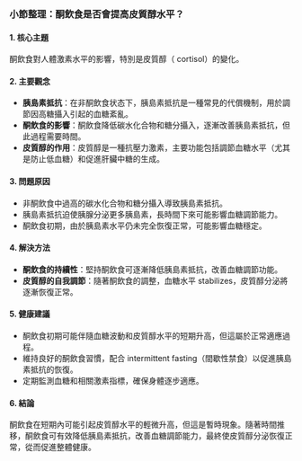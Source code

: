 ### 小節整理：酮飲食是否會提高皮質醇水平？

#### 1. 核心主題
酮飲食對人體激素水平的影響，特別是皮質醇（ cortisol）的變化。

#### 2. 主要觀念
- **胰島素抵抗**：在非酮飲食状态下，胰島素抵抗是一種常見的代償機制，用於調節因高糖攝入引起的血糖紊亂。
- **酮飲食的影響**：酮飲食降低碳水化合物和糖分攝入，逐漸改善胰島素抵抗，但此過程需要時間。
- **皮質醇的作用**：皮質醇是一種抗壓力激素，主要功能包括調節血糖水平（尤其是防止低血糖）和促進肝臟中糖的生成。

#### 3. 問題原因
- 非酮飲食中過高的碳水化合物和糖分攝入導致胰島素抵抗。
- 胰島素抵抗迫使胰腺分泌更多胰島素，長時間下來可能影響血糖調節能力。
- 酮飲食初期，由於胰島素水平仍未完全恢復正常，可能影響血糖穩定。

#### 4. 解決方法
- **酮飲食的持續性**：堅持酮飲食可逐漸降低胰島素抵抗，改善血糖調節功能。
- **皮質醇的自我調節**：隨著酮飲食的調整，血糖水平 stabilizes，皮質醇分泌將逐漸恢復正常。

#### 5. 健康建議
- 酮飲食初期可能伴隨血糖波動和皮質醇水平的短期升高，但這屬於正常適應過程。
- 維持良好的酮飲食習慣，配合 intermittent fasting（間歇性禁食）以促進胰島素抵抗的恢復。
- 定期監測血糖和相關激素指標，確保身體逐步適應。

#### 6. 結論
酮飲食在短期內可能引起皮質醇水平的輕微升高，但這是暫時現象。隨著時間推移，酮飲食可有效降低胰島素抵抗，改善血糖調節能力，最終使皮質醇分泌恢復正常，從而促進整體健康。